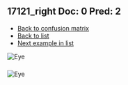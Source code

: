 ## 17121_right Doc: 0 Pred: 2
- [Back to confusion matrix](https://github.com/juliandewit/kaggle_retinopathy/blob/master/matrix.md)
- [Back to list](https://github.com/juliandewit/kaggle_retinopathy/blob/master/lists/02/list.md)
- [Next example in list](https://github.com/juliandewit/kaggle_retinopathy/blob/master/lists/02/17/17387_right.md)

![Eye](https://retinopaty.blob.core.windows.net/size1024/17121_right_0.jpeg)

### 

![Eye]()
